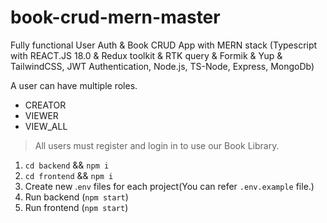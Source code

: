 # book-crud-mern-master

Fully functional User Auth &amp; Book CRUD App with MERN stack (Typescript with REACT.JS 18.0 &amp; Redux toolkit &amp; RTK query &amp; Formik &amp; Yup &amp; TailwindCSS, JWT Authentication, Node.js, TS-Node, Express, MongoDb)

A user can have multiple roles.
- CREATOR
- VIEWER
- VIEW_ALL

> All users must register and login in to use our Book Library.
  
1. `cd backend` && `npm i`
2. `cd frontend` && `npm i`
3. Create new .`env` files for each project(You can refer `.env.example` file.)
4. Run backend (`npm start`)
5. Run frontend (`npm start`)
